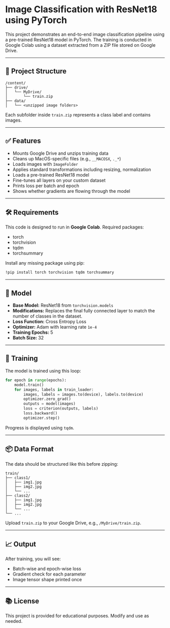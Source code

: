 # Image Classification with ResNet18 using PyTorch

This project demonstrates an end-to-end image classification pipeline using a pre-trained ResNet18 model in PyTorch. The training is conducted in Google Colab using a dataset extracted from a ZIP file stored on Google Drive.

---

## 📁 Project Structure

```
/content/
├── drive/
│   └── MyDrive/
│       └── train.zip
├── data/
│   └── <unzipped image folders>
```

Each subfolder inside `train.zip` represents a class label and contains images.

---

## ✅ Features

* Mounts Google Drive and unzips training data
* Cleans up MacOS-specific files (e.g., `__MACOSX`, `._*`)
* Loads images with `ImageFolder`
* Applies standard transformations including resizing, normalization
* Loads a pre-trained ResNet18 model
* Fine-tunes all layers on your custom dataset
* Prints loss per batch and epoch
* Shows whether gradients are flowing through the model

---

## 🛠️ Requirements

This code is designed to run in **Google Colab**. Required packages:

* torch
* torchvision
* tqdm
* torchsummary

Install any missing package using pip:

```bash
!pip install torch torchvision tqdm torchsummary
```

---

## 🧠 Model

* **Base Model:** ResNet18 from `torchvision.models`
* **Modifications:** Replaces the final fully connected layer to match the number of classes in the dataset.
* **Loss Function:** Cross Entropy Loss
* **Optimizer:** Adam with learning rate `1e-4`
* **Training Epochs:** 5
* **Batch Size:** 32

---

## 🚀 Training

The model is trained using this loop:

```python
for epoch in range(epochs):
    model.train()
    for images, labels in train_loader:
        images, labels = images.to(device), labels.to(device)
        optimizer.zero_grad()
        outputs = model(images)
        loss = criterion(outputs, labels)
        loss.backward()
        optimizer.step()
```

Progress is displayed using `tqdm`.

---

## 📦 Data Format

The data should be structured like this before zipping:

```
train/
├── class1/
│   ├── img1.jpg
│   ├── img2.jpg
│   └── ...
├── class2/
│   ├── img1.jpg
│   ├── img2.jpg
│   └── ...
└── ...
```

Upload `train.zip` to your Google Drive, e.g., `/MyDrive/train.zip`.

---

## 📈 Output

After training, you will see:

* Batch-wise and epoch-wise loss
* Gradient check for each parameter
* Image tensor shape printed once

---

## 📚 License

This project is provided for educational purposes. Modify and use as needed.

